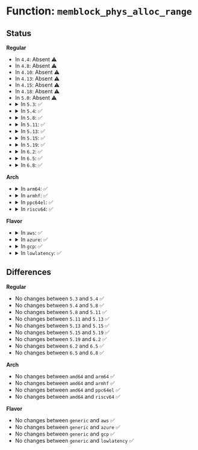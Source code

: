 # Function: <code>memblock_phys_alloc_range</code>

## Status
<b>Regular</b>
<ul>
<li>
In <code>4.4</code>: Absent ⚠️
</li>
<li>
In <code>4.8</code>: Absent ⚠️
</li>
<li>
In <code>4.10</code>: Absent ⚠️
</li>
<li>
In <code>4.13</code>: Absent ⚠️
</li>
<li>
In <code>4.15</code>: Absent ⚠️
</li>
<li>
In <code>4.18</code>: Absent ⚠️
</li>
<li>
In <code>5.0</code>: Absent ⚠️
</li>
<li>
<details>
<summary>In <code>5.3</code>: ✅</summary>

```c
phys_addr_t memblock_phys_alloc_range(phys_addr_t size, phys_addr_t align, phys_addr_t start, phys_addr_t end);
```

**Collision:** Unique Global

**Inline:** No

**Transformation:** False

**Instances:**

```
In mm/memblock.c (ffffffff828d7216)
Location: mm/memblock.c:1411
Inline: False
Direct callers:
  - arch/x86/kernel/e820.c:e820__memblock_alloc_reserved
  - mm/cma.c:cma_declare_contiguous
  - mm/cma.c:cma_declare_contiguous
  - drivers/firmware/efi/memmap.c:efi_memmap_alloc
```
**Symbols:**

```
ffffffff828d7216-ffffffff828d722a: memblock_phys_alloc_range (STB_GLOBAL)
```
</details>
</li>
<li>
<details>
<summary>In <code>5.4</code>: ✅</summary>

```c
phys_addr_t memblock_phys_alloc_range(phys_addr_t size, phys_addr_t align, phys_addr_t start, phys_addr_t end);
```

**Collision:** Unique Global

**Inline:** No

**Transformation:** False

**Instances:**

```
In mm/memblock.c (ffffffff828df687)
Location: mm/memblock.c:1408
Inline: False
Direct callers:
  - arch/x86/kernel/e820.c:e820__memblock_alloc_reserved
  - mm/cma.c:cma_declare_contiguous
  - mm/cma.c:cma_declare_contiguous
  - drivers/firmware/efi/memmap.c:efi_memmap_alloc
```
**Symbols:**

```
ffffffff828df687-ffffffff828df69b: memblock_phys_alloc_range (STB_GLOBAL)
```
</details>
</li>
<li>
<details>
<summary>In <code>5.8</code>: ✅</summary>

```c
phys_addr_t memblock_phys_alloc_range(phys_addr_t size, phys_addr_t align, phys_addr_t start, phys_addr_t end);
```

**Collision:** Unique Global

**Inline:** No

**Transformation:** False

**Instances:**

```
In mm/memblock.c (ffffffff82cfcbbd)
Location: mm/memblock.c:1421
Inline: False
Direct callers:
  - arch/x86/kernel/e820.c:e820__memblock_alloc_reserved
  - drivers/firmware/efi/memmap.c:efi_memmap_alloc
```
**Symbols:**

```
ffffffff82cfcbbd-ffffffff82cfcbd4: memblock_phys_alloc_range (STB_GLOBAL)
```
</details>
</li>
<li>
<details>
<summary>In <code>5.11</code>: ✅</summary>

```c
phys_addr_t memblock_phys_alloc_range(phys_addr_t size, phys_addr_t align, phys_addr_t start, phys_addr_t end);
```

**Collision:** Unique Global

**Inline:** No

**Transformation:** False

**Instances:**

```
In mm/memblock.c (ffffffff82fe95e6)
Location: mm/memblock.c:1380
Inline: False
Direct callers:
  - arch/x86/kernel/setup.c:reserve_crashkernel
  - arch/x86/kernel/setup.c:reserve_crashkernel
  - arch/x86/kernel/setup.c:reserve_crashkernel
  - arch/x86/kernel/setup.c:reserve_crashkernel_low
  - arch/x86/kernel/setup.c:relocate_initrd
  - arch/x86/kernel/e820.c:e820__memblock_alloc_reserved
  - drivers/firmware/efi/memmap.c:efi_memmap_alloc
```
**Symbols:**

```
ffffffff82fe95e6-ffffffff82fe9657: memblock_phys_alloc_range (STB_GLOBAL)
```
</details>
</li>
<li>
<details>
<summary>In <code>5.13</code>: ✅</summary>

```c
phys_addr_t memblock_phys_alloc_range(phys_addr_t size, phys_addr_t align, phys_addr_t start, phys_addr_t end);
```

**Collision:** Unique Global

**Inline:** No

**Transformation:** False

**Instances:**

```
In mm/memblock.c (ffffffff831f3c8f)
Location: mm/memblock.c:1381
Inline: False
Direct callers:
  - arch/x86/kernel/setup.c:setup_arch
  - arch/x86/kernel/setup.c:reserve_crashkernel
  - arch/x86/kernel/setup.c:reserve_crashkernel
  - arch/x86/kernel/setup.c:reserve_crashkernel
  - arch/x86/kernel/setup.c:reserve_crashkernel
  - arch/x86/kernel/e820.c:e820__memblock_alloc_reserved
  - drivers/firmware/efi/memmap.c:efi_memmap_alloc
```
**Symbols:**

```
ffffffff831f3c8f-ffffffff831f3d00: memblock_phys_alloc_range (STB_GLOBAL)
```
</details>
</li>
<li>
<details>
<summary>In <code>5.15</code>: ✅</summary>

```c
phys_addr_t memblock_phys_alloc_range(phys_addr_t size, phys_addr_t align, phys_addr_t start, phys_addr_t end);
```

**Collision:** Unique Global

**Inline:** No

**Transformation:** False

**Instances:**

```
In mm/memblock.c (ffffffff832d9fd5)
Location: mm/memblock.c:1416
Inline: False
Direct callers:
  - arch/x86/realmode/init.c:reserve_real_mode
  - arch/x86/kernel/setup.c:setup_arch
  - arch/x86/kernel/setup.c:reserve_crashkernel
  - arch/x86/kernel/setup.c:reserve_crashkernel
  - arch/x86/kernel/setup.c:reserve_crashkernel
  - arch/x86/kernel/setup.c:reserve_crashkernel
  - arch/x86/kernel/e820.c:e820__memblock_alloc_reserved
  - arch/x86/kernel/aperture_64.c:gart_iommu_hole_init
  - arch/x86/mm/init.c:init_mem_mapping
  - arch/x86/mm/init.c:alloc_low_pages
  - arch/x86/mm/numa.c:numa_alloc_distance
  - drivers/acpi/tables.c:acpi_table_upgrade
  - drivers/firmware/efi/memmap.c:efi_memmap_alloc
```
**Symbols:**

```
ffffffff832d9fd5-ffffffff832da046: memblock_phys_alloc_range (STB_GLOBAL)
```
</details>
</li>
<li>
<details>
<summary>In <code>5.19</code>: ✅</summary>

```c
phys_addr_t memblock_phys_alloc_range(phys_addr_t size, phys_addr_t align, phys_addr_t start, phys_addr_t end);
```

**Collision:** Unique Global

**Inline:** No

**Transformation:** False

**Instances:**

```
In mm/memblock.c (ffffffff8348f00d)
Location: mm/memblock.c:1423
Inline: False
Direct callers:
  - arch/x86/realmode/init.c:reserve_real_mode
  - arch/x86/kernel/setup.c:setup_arch
  - arch/x86/kernel/setup.c:reserve_crashkernel
  - arch/x86/kernel/setup.c:reserve_crashkernel
  - arch/x86/kernel/setup.c:reserve_crashkernel
  - arch/x86/kernel/setup.c:reserve_crashkernel
  - arch/x86/kernel/e820.c:e820__memblock_alloc_reserved
  - arch/x86/kernel/aperture_64.c:gart_iommu_hole_init
  - arch/x86/mm/init.c:init_mem_mapping
  - arch/x86/mm/init.c:alloc_low_pages
  - arch/x86/mm/numa.c:numa_alloc_distance
  - drivers/acpi/tables.c:acpi_table_upgrade
  - drivers/firmware/efi/memmap.c:efi_memmap_alloc
```
**Symbols:**

```
ffffffff8348f00d-ffffffff8348f08e: memblock_phys_alloc_range (STB_GLOBAL)
```
</details>
</li>
<li>
<details>
<summary>In <code>6.2</code>: ✅</summary>

```c
phys_addr_t memblock_phys_alloc_range(phys_addr_t size, phys_addr_t align, phys_addr_t start, phys_addr_t end);
```

**Collision:** Unique Global

**Inline:** No

**Transformation:** False

**Instances:**

```
In mm/memblock.c (ffffffff83ec1480)
Location: mm/memblock.c:1441
Inline: False
Direct callers:
  - arch/x86/realmode/init.c:reserve_real_mode
  - arch/x86/kernel/setup.c:setup_arch
  - arch/x86/kernel/setup.c:reserve_crashkernel
  - arch/x86/kernel/setup.c:reserve_crashkernel
  - arch/x86/kernel/setup.c:reserve_crashkernel
  - arch/x86/kernel/setup.c:reserve_crashkernel
  - arch/x86/kernel/e820.c:e820__memblock_alloc_reserved
  - arch/x86/kernel/aperture_64.c:gart_iommu_hole_init
  - arch/x86/mm/init.c:init_mem_mapping
  - arch/x86/mm/init.c:alloc_low_pages
  - arch/x86/mm/numa.c:numa_alloc_distance
  - arch/x86/platform/efi/memmap.c:efi_memmap_alloc
  - drivers/acpi/tables.c:acpi_table_upgrade
```
**Symbols:**

```
ffffffff83ec1480-ffffffff83ec1506: memblock_phys_alloc_range (STB_GLOBAL)
```
</details>
</li>
<li>
<details>
<summary>In <code>6.5</code>: ✅</summary>

```c
phys_addr_t memblock_phys_alloc_range(phys_addr_t size, phys_addr_t align, phys_addr_t start, phys_addr_t end);
```

**Collision:** Unique Global

**Inline:** No

**Transformation:** False

**Instances:**

```
In mm/memblock.c (ffffffff836e6c90)
Location: mm/memblock.c:1463
Inline: False
Direct callers:
  - arch/x86/realmode/init.c:reserve_real_mode
  - arch/x86/kernel/setup.c:setup_arch
  - arch/x86/kernel/setup.c:reserve_crashkernel
  - arch/x86/kernel/setup.c:reserve_crashkernel
  - arch/x86/kernel/setup.c:reserve_crashkernel
  - arch/x86/kernel/setup.c:reserve_crashkernel
  - arch/x86/kernel/e820.c:e820__memblock_alloc_reserved
  - arch/x86/kernel/aperture_64.c:gart_iommu_hole_init
  - arch/x86/mm/init.c:init_mem_mapping
  - arch/x86/mm/init.c:alloc_low_pages
  - arch/x86/mm/numa.c:numa_alloc_distance
  - arch/x86/platform/efi/memmap.c:efi_memmap_alloc
  - drivers/acpi/tables.c:acpi_table_upgrade
```
**Symbols:**

```
ffffffff836e6c90-ffffffff836e6d16: memblock_phys_alloc_range (STB_GLOBAL)
```
</details>
</li>
<li>
<details>
<summary>In <code>6.8</code>: ✅</summary>

```c
phys_addr_t memblock_phys_alloc_range(phys_addr_t size, phys_addr_t align, phys_addr_t start, phys_addr_t end);
```

**Collision:** Unique Global

**Inline:** No

**Transformation:** False

**Instances:**

```
In mm/memblock.c (ffffffff83919240)
Location: mm/memblock.c:1521
Inline: False
Direct callers:
  - arch/x86/realmode/init.c:reserve_real_mode
  - arch/x86/kernel/setup.c:setup_arch
  - arch/x86/kernel/e820.c:e820__memblock_alloc_reserved
  - arch/x86/kernel/aperture_64.c:gart_iommu_hole_init
  - arch/x86/mm/init.c:init_mem_mapping
  - arch/x86/mm/init.c:alloc_low_pages
  - arch/x86/mm/numa.c:numa_alloc_distance
  - arch/x86/platform/efi/memmap.c:efi_memmap_alloc
  - kernel/crash_core.c:reserve_crashkernel_generic
  - kernel/crash_core.c:reserve_crashkernel_generic
  - drivers/acpi/tables.c:acpi_table_upgrade
```
**Symbols:**

```
ffffffff83919240-ffffffff839192c6: memblock_phys_alloc_range (STB_GLOBAL)
```
</details>
</li>
</ul>
<b>Arch</b>
<ul>
<li>
<details>
<summary>In <code>arm64</code>: ✅</summary>

```c
phys_addr_t memblock_phys_alloc_range(phys_addr_t size, phys_addr_t align, phys_addr_t start, phys_addr_t end);
```

**Collision:** Unique Global

**Inline:** No

**Transformation:** False

**Instances:**

```
In mm/memblock.c (ffff800011458654)
Location: mm/memblock.c:1408
Inline: False
Direct callers:
  - arch/arm64/mm/mmu.c:early_pgtable_alloc
  - mm/cma.c:cma_declare_contiguous
  - mm/cma.c:cma_declare_contiguous
  - drivers/firmware/efi/memmap.c:efi_memmap_alloc
```
**Symbols:**

```
ffff800011458654-ffff8000114586a4: memblock_phys_alloc_range (STB_GLOBAL)
```
</details>
</li>
<li>
<details>
<summary>In <code>armhf</code>: ✅</summary>

```c
phys_addr_t memblock_phys_alloc_range(phys_addr_t size, phys_addr_t align, phys_addr_t start, phys_addr_t end);
```

**Collision:** Unique Global

**Inline:** No

**Transformation:** False

**Instances:**

```
In mm/memblock.c (c15325d8)
Location: mm/memblock.c:1408
Inline: False
Direct callers:
  - arch/arm/mm/init.c:arm_memblock_steal
  - mm/cma.c:cma_declare_contiguous
  - mm/cma.c:cma_declare_contiguous
  - drivers/firmware/efi/memmap.c:efi_memmap_alloc
```
**Symbols:**

```
c15325d8-c1532604: memblock_phys_alloc_range (STB_GLOBAL)
```
</details>
</li>
<li>
<details>
<summary>In <code>ppc64el</code>: ✅</summary>

```c
phys_addr_t memblock_phys_alloc_range(phys_addr_t size, phys_addr_t align, phys_addr_t start, phys_addr_t end);
```

**Collision:** Unique Global

**Inline:** No

**Transformation:** False

**Instances:**

```
In mm/memblock.c (c000000001381ec0)
Location: mm/memblock.c:1408
Inline: False
Direct callers:
  - arch/powerpc/kernel/rtas.c:rtas_initialize
  - arch/powerpc/mm/book3s64/hash_utils.c:htab_initialize
  - mm/cma.c:cma_declare_contiguous
  - mm/cma.c:cma_declare_contiguous
```
**Symbols:**

```
c000000001381ec0-c000000001381ed8: memblock_phys_alloc_range (STB_GLOBAL)
```
</details>
</li>
<li>
<details>
<summary>In <code>riscv64</code>: ✅</summary>

```c
phys_addr_t memblock_phys_alloc_range(phys_addr_t size, phys_addr_t align, phys_addr_t start, phys_addr_t end);
```

**Collision:** Unique Global

**Inline:** No

**Transformation:** False

**Instances:**

```
In mm/memblock.c (ffffffe000016d4a)
Location: mm/memblock.c:1408
Inline: False
Direct callers:
  - arch/riscv/mm/init.c:create_pgd_mapping
  - arch/riscv/mm/init.c:create_pgd_mapping
  - mm/cma.c:cma_declare_contiguous
  - mm/cma.c:cma_declare_contiguous
```
**Symbols:**

```
ffffffe000016d4a-ffffffe000016d8e: memblock_phys_alloc_range (STB_GLOBAL)
```
</details>
</li>
</ul>
<b>Flavor</b>
<ul>
<li>
<details>
<summary>In <code>aws</code>: ✅</summary>

```c
phys_addr_t memblock_phys_alloc_range(phys_addr_t size, phys_addr_t align, phys_addr_t start, phys_addr_t end);
```

**Collision:** Unique Global

**Inline:** No

**Transformation:** False

**Instances:**

```
In mm/memblock.c (ffffffff828c853b)
Location: mm/memblock.c:1408
Inline: False
Direct callers:
  - arch/x86/kernel/e820.c:e820__memblock_alloc_reserved
  - mm/cma.c:cma_declare_contiguous
  - mm/cma.c:cma_declare_contiguous
  - drivers/firmware/efi/memmap.c:efi_memmap_alloc
```
**Symbols:**

```
ffffffff828c853b-ffffffff828c854f: memblock_phys_alloc_range (STB_GLOBAL)
```
</details>
</li>
<li>
<details>
<summary>In <code>azure</code>: ✅</summary>

```c
phys_addr_t memblock_phys_alloc_range(phys_addr_t size, phys_addr_t align, phys_addr_t start, phys_addr_t end);
```

**Collision:** Unique Global

**Inline:** No

**Transformation:** False

**Instances:**

```
In mm/memblock.c (ffffffff828c0c60)
Location: mm/memblock.c:1408
Inline: False
Direct callers:
  - arch/x86/kernel/e820.c:e820__memblock_alloc_reserved
  - mm/cma.c:cma_declare_contiguous
  - mm/cma.c:cma_declare_contiguous
  - drivers/firmware/efi/memmap.c:efi_memmap_alloc
```
**Symbols:**

```
ffffffff828c0c60-ffffffff828c0c74: memblock_phys_alloc_range (STB_GLOBAL)
```
</details>
</li>
<li>
<details>
<summary>In <code>gcp</code>: ✅</summary>

```c
phys_addr_t memblock_phys_alloc_range(phys_addr_t size, phys_addr_t align, phys_addr_t start, phys_addr_t end);
```

**Collision:** Unique Global

**Inline:** No

**Transformation:** False

**Instances:**

```
In mm/memblock.c (ffffffff828db2bb)
Location: mm/memblock.c:1408
Inline: False
Direct callers:
  - arch/x86/kernel/e820.c:e820__memblock_alloc_reserved
  - mm/cma.c:cma_declare_contiguous
  - mm/cma.c:cma_declare_contiguous
  - drivers/firmware/efi/memmap.c:efi_memmap_alloc
```
**Symbols:**

```
ffffffff828db2bb-ffffffff828db2cf: memblock_phys_alloc_range (STB_GLOBAL)
```
</details>
</li>
<li>
<details>
<summary>In <code>lowlatency</code>: ✅</summary>

```c
phys_addr_t memblock_phys_alloc_range(phys_addr_t size, phys_addr_t align, phys_addr_t start, phys_addr_t end);
```

**Collision:** Unique Global

**Inline:** No

**Transformation:** False

**Instances:**

```
In mm/memblock.c (ffffffff828e06dc)
Location: mm/memblock.c:1408
Inline: False
Direct callers:
  - arch/x86/kernel/e820.c:e820__memblock_alloc_reserved
  - mm/cma.c:cma_declare_contiguous
  - mm/cma.c:cma_declare_contiguous
  - drivers/firmware/efi/memmap.c:efi_memmap_alloc
```
**Symbols:**

```
ffffffff828e06dc-ffffffff828e06f0: memblock_phys_alloc_range (STB_GLOBAL)
```
</details>
</li>
</ul>

## Differences
<b>Regular</b>
<ul>
<li>
No changes between <code>5.3</code> and <code>5.4</code> ✅
</li>
<li>
No changes between <code>5.4</code> and <code>5.8</code> ✅
</li>
<li>
No changes between <code>5.8</code> and <code>5.11</code> ✅
</li>
<li>
No changes between <code>5.11</code> and <code>5.13</code> ✅
</li>
<li>
No changes between <code>5.13</code> and <code>5.15</code> ✅
</li>
<li>
No changes between <code>5.15</code> and <code>5.19</code> ✅
</li>
<li>
No changes between <code>5.19</code> and <code>6.2</code> ✅
</li>
<li>
No changes between <code>6.2</code> and <code>6.5</code> ✅
</li>
<li>
No changes between <code>6.5</code> and <code>6.8</code> ✅
</li>
</ul>
<b>Arch</b>
<ul>
<li>
No changes between <code>amd64</code> and <code>arm64</code> ✅
</li>
<li>
No changes between <code>amd64</code> and <code>armhf</code> ✅
</li>
<li>
No changes between <code>amd64</code> and <code>ppc64el</code> ✅
</li>
<li>
No changes between <code>amd64</code> and <code>riscv64</code> ✅
</li>
</ul>
<b>Flavor</b>
<ul>
<li>
No changes between <code>generic</code> and <code>aws</code> ✅
</li>
<li>
No changes between <code>generic</code> and <code>azure</code> ✅
</li>
<li>
No changes between <code>generic</code> and <code>gcp</code> ✅
</li>
<li>
No changes between <code>generic</code> and <code>lowlatency</code> ✅
</li>
</ul>
